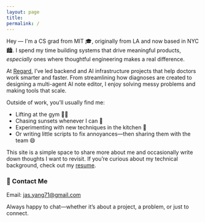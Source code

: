 ```yaml
---
layout: page
title: 
permalink: /
---
```


Hey — I'm a CS grad from MIT 🎓, originally from LA and now based in NYC 🏙️. I spend my time building systems that drive meaningful products, *especially* ones where thoughtful engineering makes a real difference.

At [Regard](https://regard.com), I’ve led backend and AI infrastructure projects that help doctors work smarter and faster. From streamlining how diagnoses are created to designing a multi-agent AI note editor, I enjoy solving messy problems and making tools that scale.

Outside of work, you’ll usually find me:
* Lifting at the gym 🏋🏻
* Chasing sunsets whenever I can 🌅
* Experimenting with new techniques in the kitchen 🍳
* Or writing little scripts to fix annoyances—then sharing them with the team 😄

This site is a simple space to share more about me and occasionally write down thoughts I want to revisit. If you’re curious about my technical background, check out my [resume](/resume).

### 📱 Contact Me
Email: [jas.yang71@gmail.com](mailto:jas.yang71@gmail.com)

Always happy to chat—whether it’s about a project, a problem, or just to connect.

